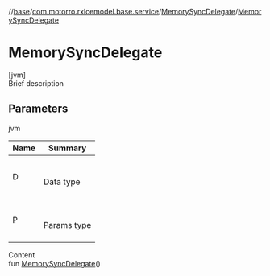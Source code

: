 //[base](../../index.md)/[com.motorro.rxlcemodel.base.service](../index.md)/[MemorySyncDelegate](index.md)/[MemorySyncDelegate](-memory-sync-delegate.md)



# MemorySyncDelegate  
[jvm]  
Brief description  


## Parameters  
  
jvm  
  
|  Name|  Summary| 
|---|---|
| D| <br><br>Data type<br><br>
| P| <br><br>Params type<br><br>
  
  
Content  
fun [MemorySyncDelegate](-memory-sync-delegate.md)()  



